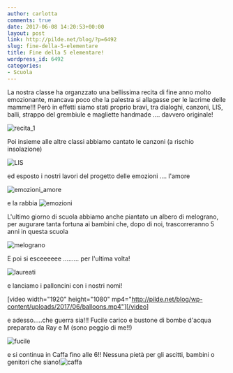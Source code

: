 ```yaml
---
author: carlotta
comments: true
date: 2017-06-08 14:20:53+00:00
layout: post
link: http://pilde.net/blog/?p=6492
slug: fine-della-5-elementare
title: Fine della 5 elementare!
wordpress_id: 6492
categories:
- Scuola
---
```


La nostra classe ha organzzato una bellissima recita di fine anno molto emozionante, mancava poco che la palestra si allagasse per le lacrime delle mamme!!! Però in effetti siamo stati proprio bravi, tra dialoghi, canzoni, LIS, balli, strappo del grembiule e magliette handmade .... davvero originale!

![recita_1](http://pilde.net/blog/wp-content/uploads/2017/06/recita_1.jpg)


Poi insieme alle altre classi abbiamo cantato le canzoni (a rischio insolazione)




![LIS](http://pilde.net/blog/wp-content/uploads/2017/06/LIS.jpg)




ed esposto i nostri lavori del progetto delle emozioni .... l'amore

![emozioni_amore](http://pilde.net/blog/wp-content/uploads/2017/06/emozioni_amore.jpg)




e la rabbia ![emozioni](http://pilde.net/blog/wp-content/uploads/2017/06/emozioni-1.jpg)


L'ultimo giorno di scuola abbiamo anche piantato un albero di melograno, per augurare tanta fortuna ai bambini che, dopo di noi, trascorreranno 5 anni in questa scuola

![melograno](http://pilde.net/blog/wp-content/uploads/2017/06/melograno.jpg)




E poi si esceeeeee ......... per l'ultima volta!

![laureati](http://pilde.net/blog/wp-content/uploads/2017/06/laureati.jpg)




e lanciamo i palloncini con i nostri nomi!

[video width="1920" height="1080" mp4="http://pilde.net/blog/wp-content/uploads/2017/06/balloons.mp4"][/video]

e adesso.....che guerra sia!!! Fucile carico e bustone di bombe d'acqua preparato da Ray e M (sono peggio di me!!)




![fucile](http://pilde.net/blog/wp-content/uploads/2017/06/fucile.jpg)




e si continua in Caffa fino alle 6!! Nessuna pietà per gli ascitti, bambini o genitori che siano!![caffa](http://pilde.net/blog/wp-content/uploads/2017/06/caffa.jpg)



